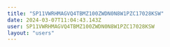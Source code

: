 ```yaml
---
title: "SP11VWRHMAGVQ4TBMZ100ZWDN0N8W1PZC17028KSW"
date: 2024-03-07T11:04:43.143Z
user: SP11VWRHMAGVQ4TBMZ100ZWDN0N8W1PZC17028KSW
layout: "users"
---
```

    